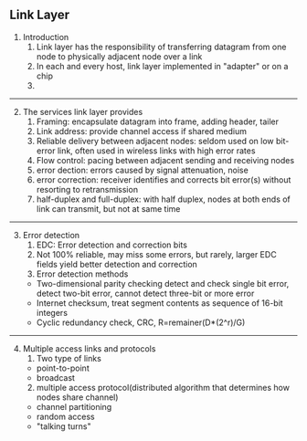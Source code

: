 ## Link Layer
1. Introduction
    1. Link layer has the responsibility of transferring datagram from one node to physically adjacent node over a link
    2. In each and every host, link layer implemented in "adapter" or on a chip
    3. 
***
2. The services link layer provides
    1. Framing: encapsulate datagram into frame, adding header, tailer
    2. Link address: provide channel access if shared medium
    3. Reliable delivery between adjacent nodes: seldom used on low bit-error link, often used in wireless links with high error rates
    4. Flow control: pacing between adjacent sending and receiving nodes
    5. error dection: errors caused by signal attenuation, noise
    6. error correction: receiver identifies and corrects bit error(s) without resorting to retransmission
    7. half-duplex and full-duplex: with half duplex, nodes at both ends of link can transmit, but not at same time
***
3. Error detection
    1. EDC: Error detection and correction bits
    2. Not 100% reliable, may miss some errors, but rarely, larger EDC fields yield better detection and correction
    3. Error detection methods
    - Two-dimensional parity checking detect and check single bit error, detect two-bit error, cannot detect three-bit or more error
    - Internet checksum, treat segment contents as sequence of 16-bit integers
    - Cyclic redundancy check, CRC, R=remainer(D*(2^r)/G)
***
4. Multiple access links and protocols
    1. Two type of links
    - point-to-point
    - broadcast
    2. multiple access protocol(distributed algorithm that determines how nodes share channel)
    - channel partitioning
    - random access
    - "talking turns"
    